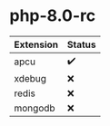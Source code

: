 # php-8.0-rc

Extension | Status
:------------ | :-------------
apcu | :heavy_check_mark:
xdebug | :x:
redis | :x:
mongodb | :x:
